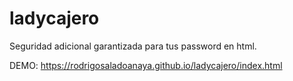 # ladycajero
Seguridad adicional garantizada para tus password en html.

DEMO: https://rodrigosaladoanaya.github.io/ladycajero/index.html
